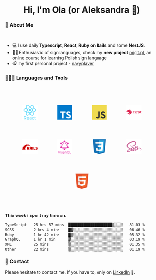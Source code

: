 <h1 align="center">Hi, I'm Ola (or Aleksandra 🧐)</h1>

### 💅 About Me

<br/>

- 💻 I use daily **Typescript**, **React**, **Ruby on Rails** and some **NestJS**.
- 🤟🏻 Enthusiastic of sign languages, check my **new project** [migit.pl](https://migit.pl/), an online course for learning Polish sign language
- 🎧 my first personal project - [navyplayer](https://navyplayer.netlify.app/)

### 👩🏻‍💻 Languages and Tools

<br/>
<p align="center">

  <img src="https://github.com/devicons/devicon/blob/master/icons/react/react-original-wordmark.svg" alt="react" width='50' style="margin:30px">
  <img src="https://github.com/devicons/devicon/blob/master/icons/typescript/typescript-original.svg" alt="ts" width='50' style="margin:30px">
  <img src="https://github.com/devicons/devicon/blob/master/icons/javascript/javascript-original.svg" alt="js" width='50' style="margin:30px">
  <img src="https://github.com/devicons/devicon/blob/master/icons/nestjs/nestjs-plain-wordmark.svg" alt="nest" width='50' style="margin:30px">
  <img src="https://github.com/devicons/devicon/blob/master/icons/rails/rails-plain-wordmark.svg" alt="rails" width='50' style="margin:30px">
  <img src="https://github.com/devicons/devicon/blob/master/icons/graphql/graphql-plain-wordmark.svg" alt="graphql" width='50' style="margin:30px">
  <img src="https://github.com/devicons/devicon/blob/master/icons/css3/css3-original.svg" alt="css3" width='50' style="margin:30px">
  <img src="https://github.com/devicons/devicon/blob/master/icons/sass/sass-original.svg" alt="sass" width='50' style="margin:30px">
  <img src="https://github.com/devicons/devicon/blob/master/icons/html5/html5-original.svg" alt="html5" width='50' style="margin:30px">

</p>
<br/>

**This week i spent my time on:**

<!--START_SECTION:waka-->

```text
TypeScript   25 hrs 57 mins  ████████████████████▒░░░░   81.03 %
SCSS         2 hrs 4 mins    █▓░░░░░░░░░░░░░░░░░░░░░░░   06.46 %
Ruby         1 hr 42 mins    █▒░░░░░░░░░░░░░░░░░░░░░░░   05.32 %
GraphQL      1 hr 1 min      ▓░░░░░░░░░░░░░░░░░░░░░░░░   03.19 %
XML          25 mins         ▒░░░░░░░░░░░░░░░░░░░░░░░░   01.35 %
Other        22 mins         ▒░░░░░░░░░░░░░░░░░░░░░░░░   01.19 %
```

<!--END_SECTION:waka-->

### 📨 Contact

Please hesitate to contact me. If you have to, only on <a href="https://linkedin.com/in/aleksandra-kamińska">LinkedIn</a> 🙂.
